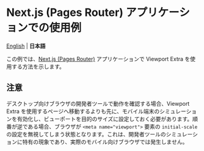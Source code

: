 # Next.js (Pages Router) アプリケーションでの使用例

[English](./README.md) | **日本語**

この例では、[Next.js (Pages Router)](https://nextjs.org/docs/pages) アプリケーションで Viewport Extra を使用する方法を示します。

## 注意

デスクトップ向けブラウザの開発者ツールで動作を確認する場合、Viewport Extra を使用するページへ移動するよりも先に、モバイル端末のシミュレーションを有効化し、ビューポートを目的のサイズに設定しておく必要があります。順番が逆である場合、ブラウザが `<meta name="viewport">` 要素の `initial-scale` の設定を無視してしまう状態となります。これは、開発者ツールのシミュレーションに特有の現象であり、実際のモバイル向けブラウザでは発生しません。
